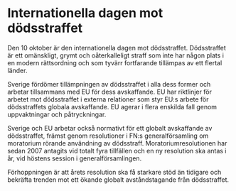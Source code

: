 # Internationella dagen mot dödsstraffet

Den 10 oktober är den internationella dagen mot dödsstraffet. Dödsstraffet är ett omänskligt, grymt och oåterkalleligt straff som inte har någon plats i en modern rättsordning och som tyvärr fortfarande tillämpas av ett flertal länder.


Sverige fördömer tillämpningen av dödsstraffet i alla dess former och arbetar tillsammans med EU för dess avskaffande. EU har riktlinjer för arbetet mot dödsstraffet i externa relationer som styr EU:s arbete för dödsstraffets globala avskaffande. EU agerar i flera enskilda fall genom uppvaktningar och påtryckningar.

Sverige och EU arbetar också normativt för ett globalt avskaffande av dödsstraffet, främst genom resolutioner i FN:s generalförsamling om moratorium rörande användning av dödsstraff. Moratoriumresolutionen har sedan 2007 antagits vid totalt fyra tillfällen och en ny resolution ska antas i år, vid höstens session i generalförsamlingen.

Förhoppningen är att årets resolution ska få starkare stöd än tidigare och bekräfta trenden mot ett ökande globalt avståndstagande från dödsstraffet.
